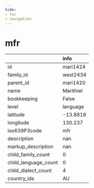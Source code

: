 ```yaml
---
hide:
- toc
- navigation
---
```

# mfr
|                      | info      |
|:---------------------|:----------|
| id                   | mari1424  |
| family_id            | west2434  |
| parent_id            | mari1420  |
| name                 | Marithiel |
| bookkeeping          | False     |
| level                | language  |
| latitude             | -13.8818  |
| longitude            | 130.237   |
| iso639P3code         | mfr       |
| description          | nan       |
| markup_description   | nan       |
| child_family_count   | 0         |
| child_language_count | 0         |
| child_dialect_count  | 4         |
| country_ids          | AU        |